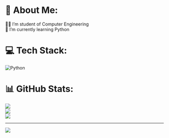 # 💫 About Me:
👨‍🎓 I’m student of Computer Engineering<br>🌱 I’m currently learning Python<br>


# 💻 Tech Stack:
![Python](https://img.shields.io/badge/python-3670A0?style=for-the-badge&logo=python&logoColor=ffdd54)
# 📊 GitHub Stats:
![](https://github-readme-stats.vercel.app/api?username=emreeakdag&theme=tokyonight&hide_border=false&include_all_commits=false&count_private=false)<br/>
![](https://github-readme-streak-stats.herokuapp.com/?user=emreeakdag&theme=tokyonight&hide_border=false)<br/>
![](https://github-readme-stats.vercel.app/api/top-langs/?username=emreeakdag&theme=tokyonight&hide_border=false&include_all_commits=false&count_private=false&layout=compact)

---
[![](https://visitcount.itsvg.in/api?id=emreeakdag&icon=3&color=1)](https://visitcount.itsvg.in)

<!-- Proudly created with GPRM ( https://gprm.itsvg.in ) -->
